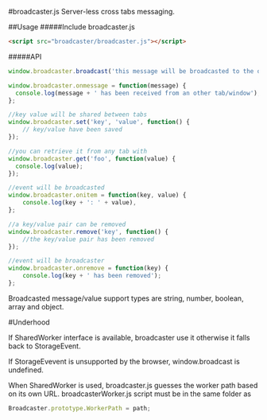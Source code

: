 #broadcaster.js
Server-less cross tabs messaging.

##Usage
#####Include broadcaster.js
```html
<script src="broadcaster/broadcaster.js"></script>
```

#####API

```javascript
window.broadcaster.broadcast('this message will be broadcasted to the other tabs');

window.broadcaster.onmessage = function(message) {
  console.log(message + ' has been received from an other tab/window');
};

//key value will be shared between tabs
window.broadcaster.set('key', 'value', function() {
	// key/value have been saved
});

//you can retrieve it from any tab with
window.broadcaster.get('foo', function(value) {
  console.log(value);
});

//event will be broadcasted
window.broadcaster.onitem = function(key, value) {
	console.log(key + ': ' + value),
};

//a key/value pair can be removed
window.broadcaster.remove('key', function() {
	//the key/value pair has been removed
});

//event will be broadcaster
window.broadcaster.onremove = function(key) {
	console.log(key + ' has been removed');
};
```

Broadcasted message/value support types are string, number, boolean, array and object.

#Underhood

If SharedWorker interface is available, broadcaster use it otherwise it falls back to StorageEvent.

If StorageEvevent is unsupported by the browser, window.broadcast is undefined.

When SharedWorker is used, broadcaster.js guesses the worker path based on its own URL. broadcasterWorker.js script must be in the same folder as 
```javascript
Broadcaster.prototype.WorkerPath = path;
```

